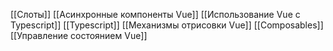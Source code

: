 


[[Слоты]]
[[Асинхронные компоненты Vue]]
[[Использование Vue с Typescript]]
[[Typescript]]
[[Механизмы отрисовки Vue]]
[[Composables]]
[[Управление состоянием Vue]]
